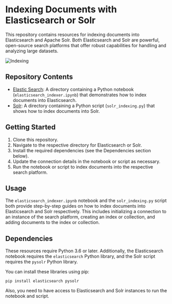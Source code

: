 
# Indexing Documents with Elasticsearch or Solr

This repository contains resources for indexing documents into Elasticsearch and Apache Solr. Both Elasticsearch and Solr are powerful, open-source search platforms that offer robust capabilities for handling and analyzing large datasets.

![Indexing](https://gg-cms-admin-prd.s3.eu-west-1.amazonaws.com/iocms/sharding_3cb0e30cbe.png)

## Repository Contents

- [Elastic Search](../2.%20Indexing%20documents/Elastic%20Search/): A directory containing a Python notebook (`elasticsearch_indexer.ipynb`) that demonstrates how to index documents into Elasticsearch.
- [Solr](../2.%20Indexing%20documents/Solr/): A directory containing a Python script (`solr_indexing.py`) that shows how to index documents into Solr.

## Getting Started

1. Clone this repository.
2. Navigate to the respective directory for Elasticsearch or Solr.
3. Install the required dependencies (see the Dependencies section below).
4. Update the connection details in the notebook or script as necessary.
5. Run the notebook or script to index documents into the respective search platform.

## Usage

The `elasticsearch_indexer.ipynb` notebook and the `solr_indexing.py` script both provide step-by-step guides on how to index documents into Elasticsearch and Solr respectively. This includes initializing a connection to an instance of the search platform, creating an index or collection, and adding documents to the index or collection.

## Dependencies

These resources require Python 3.6 or later. Additionally, the Elasticsearch notebook requires the `elasticsearch` Python library, and the Solr script requires the `pysolr` Python library.

You can install these libraries using pip:

```
pip install elasticsearch pysolr
```

Also, you need to have access to Elasticsearch and Solr instances to run the notebook and script.
